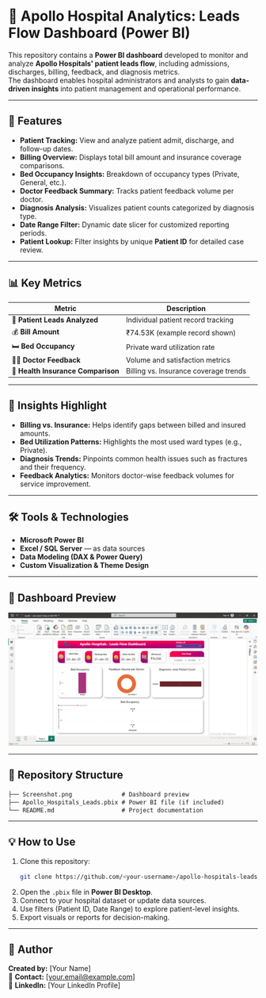 # 🏥 Apollo Hospital Analytics: Leads Flow Dashboard (Power BI)

This repository contains a **Power BI dashboard** developed to monitor and analyze **Apollo Hospitals' patient leads flow**, including admissions, discharges, billing, feedback, and diagnosis metrics.  
The dashboard enables hospital administrators and analysts to gain **data-driven insights** into patient management and operational performance.

---

## 🚀 Features

- **Patient Tracking:** View and analyze patient admit, discharge, and follow-up dates.  
- **Billing Overview:** Displays total bill amount and insurance coverage comparisons.  
- **Bed Occupancy Insights:** Breakdown of occupancy types (Private, General, etc.).  
- **Doctor Feedback Summary:** Tracks patient feedback volume per doctor.  
- **Diagnosis Analysis:** Visualizes patient counts categorized by diagnosis type.  
- **Date Range Filter:** Dynamic date slicer for customized reporting periods.  
- **Patient Lookup:** Filter insights by unique **Patient ID** for detailed case review.

---

## 📊 Key Metrics

| Metric | Description |
|--------|--------------|
| 🏥 **Patient Leads Analyzed** | Individual patient record tracking |
| 💰 **Bill Amount** | ₹74.53K (example record shown) |
| 🛏️ **Bed Occupancy** | Private ward utilization rate |
| 👩‍⚕️ **Doctor Feedback** | Volume and satisfaction metrics |
| 🧾 **Health Insurance Comparison** | Billing vs. Insurance coverage trends |

---

## 🧠 Insights Highlight

- **Billing vs. Insurance:** Helps identify gaps between billed and insured amounts.  
- **Bed Utilization Patterns:** Highlights the most used ward types (e.g., Private).  
- **Diagnosis Trends:** Pinpoints common health issues such as fractures and their frequency.  
- **Feedback Analytics:** Monitors doctor-wise feedback volumes for service improvement.  

---

## 🛠️ Tools & Technologies

- **Microsoft Power BI**
- **Excel / SQL Server** — as data sources  
- **Data Modeling (DAX & Power Query)**
- **Custom Visualization & Theme Design**

---

## 📸 Dashboard Preview

![Apollo Hospitals Dashboard](./Screenshot.png)

---

## 📂 Repository Structure

```
├── Screenshot.png              # Dashboard preview
├── Apollo_Hospitals_Leads.pbix # Power BI file (if included)
└── README.md                   # Project documentation
```

---

## 💡 How to Use

1. Clone this repository:
   ```bash
   git clone https://github.com/<your-username>/apollo-hospitals-leads-dashboard.git
   ```
2. Open the `.pbix` file in **Power BI Desktop**.  
3. Connect to your hospital dataset or update data sources.  
4. Use filters (Patient ID, Date Range) to explore patient-level insights.  
5. Export visuals or reports for decision-making.

---

## 🧾 Author

**Created by:** [Your Name]  
📧 **Contact:** [your.email@example.com]  
🔗 **LinkedIn:** [Your LinkedIn Profile]  
